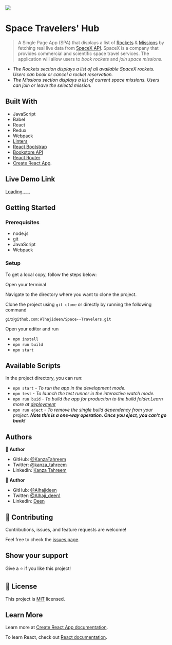 ![](https://img.shields.io/badge/Microverse-blueviolet)

# Space Travelers' Hub

> A Single Page App (SPA) that displays a list of [Rockets](https://api.spacexdata.com/v3/rockets) & [Missions](https://api.spacexdata.com/v3/missions) by fetching real live data from [SpaceX API](https://api.spacexdata.com/v3).
> SpaceX is a company that provides commercial and scientific space travel services. The application will allow users to _book rockets_ and _join space missions_.

- _The Rockets section displays a list of all available SpaceX rockets. Users can book or cancel a rocket reservation._
- _The Missions section displays a list of current space missions. Users can join or leave the selectd mission._

## Built With

- JavaScript
- Babel
- React
- Redux
- Webpack
- [Linters](https://github.com/microverseinc/linters-config/tree/master/react-redux)
- [React Bootstrap](https://react-bootstrap.github.io/)
- [Bookstore API](https://www.notion.so/Bookstore-API-51ea269061f849118c65c0a53e88a739)
- [React Router](https://reactrouter.com/en/main)
- [Create React App](https://github.com/facebook/create-react-app).

## Live Demo Link

[Loading . . .]()

## Getting Started

### Prerequisites

- node.js
- git
- JavaScript
- Webpack

### Setup

To get a local copy, follow the steps below:

Open your terminal

Navigate to the directory where you want to clone the project.

Clone the project using `git clone` or directly by running the following command

`git@github.com:Alhajideen/Space--Travelers.git`

Open your editor and run

- `npm install`
- `npm run build`
- `npm start`

## Available Scripts

In the project directory, you can run:

- `npm start` - _To run the app in the development mode._
- `npm test` - _To launch the test runner in the interactive watch mode._
- `npm run buid` - _To build the app for production to the build folder.Learn more at [deployment](https://create-react-app.dev/docs/deployment/)_
- `npm run eject` - _To remove the single build dependency from your project. **Note this is a one-way operation. Once you eject, you can't go back!**_

## Authors

👤 **Author**

- GitHub: [@KanzaTahreem](https://github.com/KanzaTahreem)
- Twitter: [@kanza_tahreem](https://twitter.com/kanza_tahreem)
- LinkedIn: [Kanza Tahreem](https://www.linkedin.com/in/kanza-tahreem/)

👤 **Author**

- GitHub: [@Alhajideen](https://github.com/Alhajideen)
- Twitter: [@Alhaji_deen1](https://twitter.com/Alhaji_deen1)
- LinkedIn: [Deen](https://www.linkedin.com/in/nurudeen-salifu-776753244)

## 🤝 Contributing

Contributions, issues, and feature requests are welcome!

Feel free to check the [issues page](https://github.com/Alhajideen/Space--Travelers/issues).

## Show your support

Give a ⭐️ if you like this project!

## 📝 License

This project is [MIT](./LICENSE) licensed.

## Learn More

Learn more at [Create React App documentation](https://facebook.github.io/create-react-app/docs/getting-started).

To learn React, check out [React documentation](https://reactjs.org/).
